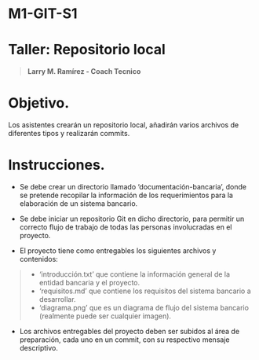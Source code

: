 # M1-GIT-S1
# **Taller: Repositorio local**
> **Larry M. Ramírez - Coach Tecnico**

# Objetivo.

Los asistentes crearán un repositorio local, añadirán varios archivos de diferentes tipos y realizarán commits.

# Instrucciones.

-   Se debe crear un directorio llamado ‘documentación-bancaria’, donde se pretende recopilar la información de los requerimientos para la elaboración de un sistema bancario.
    
-   Se debe iniciar un repositorio Git en dicho directorio, para permitir un correcto flujo de trabajo de todas las personas involucradas en el proyecto.
-   El proyecto tiene como entregables los siguientes archivos y contenidos:
> - ‘introducción.txt’ que contiene la información general de la entidad bancaria y el proyecto. 
> -  ‘requisitos.md’ que contiene los requisitos del sistema bancario a desarrollar.
> - ‘diagrama.png’ que es un diagrama de flujo del sistema bancario (realmente puede ser cualquier imagen).
    

-   Los archivos entregables del proyecto deben ser subidos al área de preparación, cada uno en un commit, con su respectivo mensaje descriptivo.
